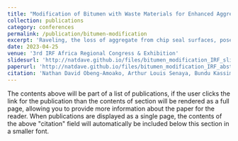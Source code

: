 ```yaml
---
title: "Modification of Bitumen with Waste Materials for Enhanced Aggregate Retention in Surface-Dressed Roads"
collection: publications
category: conferences
permalink: /publication/bitumen-modification
excerpt: 'Raveling, the loss of aggregate from chip seal surfaces, poses significant maintenance challenges and economic burdens for road agencies, especially in developing countries. This study explores the use of locally available waste materials, such as ground-tire rubber (GTR), as sustainable bitumen modifiers to mitigate raveling, finding that GTR-modified bitumen significantly reduces aggregate loss under adverse conditions, making it a viable alternative for improving chip seal performance.'
date: 2023-04-25
venue: '3rd IRF Africa Regional Congress & Exhibition'
slidesurl: 'http://natdave.github.io/files/bitumen_modification_IRF_slides.pdf'
paperurl: 'http://natdave.github.io/files/bitumen_modification_IRF_abstract.pdf'
citation: 'Nathan David Obeng-Amoako, Arthur Louis Senaya, Bundu Kassim, Francisca Owusu-Ansah, Eugene Damoah, Santus Worclachie, and Kenneth A. Tutu. (April 2023). &quot;Modification of Bitumen with Waste Materials for Enhanced Aggregate Retention in Surface-Dressed Roads.&quot; <i>3rd IRF Africa Regional Congress & Exhibition</i>: Accra, Ghana'
---
```


The contents above will be part of a list of publications, if the user clicks the link for the publication than the contents of section will be rendered as a full page, allowing you to provide more information about the paper for the reader. When publications are displayed as a single page, the contents of the above "citation" field will automatically be included below this section in a smaller font.
